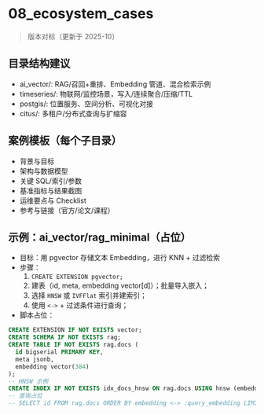 ﻿# 08_ecosystem_cases

> 版本对标（更新于 2025-10）

## 目录结构建议

- ai_vector/: RAG/召回+重排、Embedding 管道、混合检索示例
- timeseries/: 物联网/监控场景，写入/连续聚合/压缩/TTL
- postgis/: 位置服务、空间分析、可视化对接
- citus/: 多租户/分布式查询与扩缩容

## 案例模板（每个子目录）

- 背景与目标
- 架构与数据模型
- 关键 SQL/索引/参数
- 基准指标与结果截图
- 运维要点与 Checklist
- 参考与链接（官方/论文/课程）

## 示例：ai_vector/rag_minimal（占位）

- 目标：用 pgvector 存储文本 Embedding，进行 KNN + 过滤检索
- 步骤：
  1) `CREATE EXTENSION pgvector;`
  2) 建表（id, meta, embedding vector[d]）；批量导入嵌入；
  3) 选择 `HNSW` 或 `IVFFlat` 索引并建索引；
  4) 使用 `<->` + 过滤条件进行查询；
- 脚本占位：

```sql
CREATE EXTENSION IF NOT EXISTS vector;
CREATE SCHEMA IF NOT EXISTS rag;
CREATE TABLE IF NOT EXISTS rag.docs (
  id bigserial PRIMARY KEY,
  meta jsonb,
  embedding vector(384)
);
-- HNSW 示例
CREATE INDEX IF NOT EXISTS idx_docs_hnsw ON rag.docs USING hnsw (embedding vector_l2_ops) WITH (m=16, ef_construction=200);
-- 查询占位
-- SELECT id FROM rag.docs ORDER BY embedding <-> :query_embedding LIMIT 5;
```
